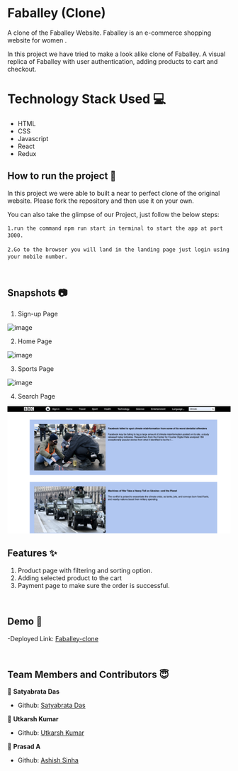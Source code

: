 # Faballey (Clone)

<p>A clone of the Faballey Website. Faballey is an e-commerce shopping website for women .</p>
  
  <p>In this project we have tried to make a look alike clone of Faballey. A visual replica of Faballey with user authentication, adding products to cart and checkout. </p>
  
  # Technology Stack Used 💻
- HTML
- CSS
- Javascript
- React
- Redux

## How to run the project 📑

In this project we were able to built a near to perfect clone of the original website. Please fork the repository and then use it on your own.

You can also take the glimpse of our Project, just follow the below steps:

    1.run the command npm run start in terminal to start the app at port 3000.

    2.Go to the browser you will land in the landing page just login using your mobile number.

<br>

## Snapshots 📷

1. Sign-up Page

  ![image](https://user-images.githubusercontent.com/74674737/146934950-e538ccc2-d36b-4900-bd8d-078010366cf3.png)
  
2. Home Page

  ![image]("https://user-images.githubusercontent.com/96833994/159173440-3518a920-7548-4260-8bba-5ac7234a3060.png")
  
3. Sports Page

  ![image](https://user-images.githubusercontent.com/74674737/146934878-aaec90c4-ca4b-4c1d-be9a-5baac0dcf129.png)
  
4. Search Page
  
  ![image](https://github.com/shreevalikushe/BBC_Clone/blob/main/images/Search%20Page.png)
  
  
  
  
## Features ✨

1. Product page with filtering and sorting option. 
2. Adding selected product to the cart
3. Payment page to make sure the order is successful.
<br/>

## Demo 🎥

-Deployed Link: [Faballey-clone](https://faballeyclone.herokuapp.com/)


<br/>

## Team Members and Contributors 😇

👤 **Satyabrata Das**

- Github: [Satyabrata Das](https://github.com/Satya12325)

👤 **Utkarsh Kumar**

- Github: [Utkarsh Kumar](https://github.com/utkrsh2505)

👤 **Prasad A**

- Github: [Ashish Sinha](https://github.com/a4aks)


